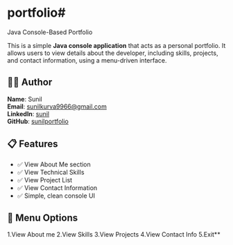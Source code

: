 # portfolio# 


 Java Console-Based Portfolio

This is a simple **Java console application** that acts as a personal portfolio. It allows users to view details about the developer, including skills, projects, and contact information, using a menu-driven interface.

## 👨‍💻 Author

**Name**: Sunil  
**Email**: sunilkurva9966@gmail.com  
**LinkedIn**: [sunil](https://linkedin.com/in/sunil)  
**GitHub**: [sunilportfolio](https://github.com/sunilportfolio)


## 📋 Features

- ✅ View About Me section
- ✅ View Technical Skills
- ✅ View Project List
- ✅ View Contact Information
- ✅ Simple, clean console UI


## 🧾 Menu Options
1.View About me
2.View Skills
3.View Projects
4.View Contact Info
5.Exit**

